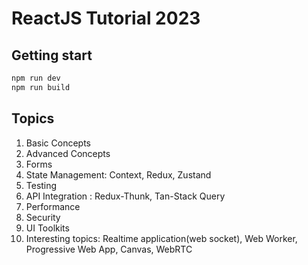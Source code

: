 # ReactJS Tutorial 2023

## Getting start

```bash
npm run dev
npm run build
```

## Topics

1. Basic Concepts
2. Advanced Concepts
3. Forms
4. State Management: Context, Redux, Zustand
5. Testing
6. API Integration : Redux-Thunk, Tan-Stack Query
7. Performance
8. Security
9. UI Toolkits
10. Interesting topics: Realtime application(web socket), Web Worker, Progressive Web App, Canvas, WebRTC
